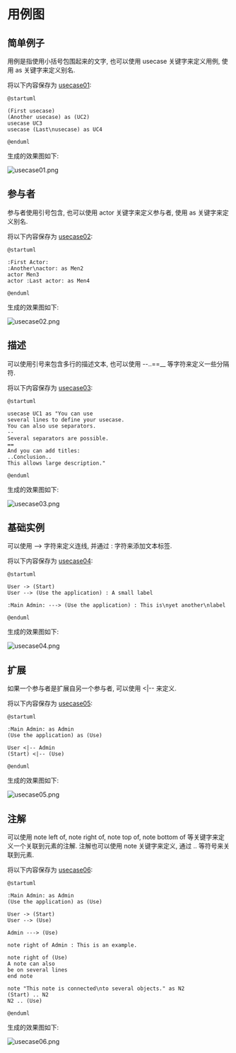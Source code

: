 # 用例图 #

## 简单例子 ##

用例是指使用小括号包围起来的文字, 也可以使用 usecase 关键字来定义用例, 使用 as 关键字来定义别名.

将以下内容保存为 [usecase01](https://github.com/lsytj0413/learn-note/blob/master/draw/plantuml/usecase/usecase01.pum):

```
@startuml

(First usecase)
(Another usecase) as (UC2)
usecase UC3
usecase (Last\nusecase) as UC4

@enduml
```

生成的效果图如下:

![usecase01.png](https://github.com/lsytj0413/learn-note/blob/master/draw/plantuml/usecase/usecase01.png)

## 参与者 ##

参与者使用引号包含, 也可以使用 actor 关键字来定义参与者, 使用 as 关键字来定义别名.

将以下内容保存为 [usecase02](https://github.com/lsytj0413/learn-note/blob/master/draw/plantuml/usecase/usecase02.pum):

```
@startuml

:First Actor:
:Another\nactor: as Men2
actor Men3
actor :Last actor: as Men4

@enduml
```

生成的效果图如下:

![usecase02.png](https://github.com/lsytj0413/learn-note/blob/master/draw/plantuml/usecase/usecase02.png)

## 描述 ##

可以使用引号来包含多行的描述文本, 也可以使用 --..==__ 等字符来定义一些分隔符.

将以下内容保存为 [usecase03](https://github.com/lsytj0413/learn-note/blob/master/draw/plantuml/usecase/usecase03.pum):

```
@startuml

usecase UC1 as "You can use
several lines to define your usecase.
You can also use separators.
--
Several separators are possible.
==
And you can add titles:
..Conclusion..
This allows large description."

@enduml
```

生成的效果图如下:

![usecase03.png](https://github.com/lsytj0413/learn-note/blob/master/draw/plantuml/usecase/usecase03.png)

## 基础实例 ##

可以使用 --> 字符来定义连线, 并通过 : 字符来添加文本标签.

将以下内容保存为 [usecase04](https://github.com/lsytj0413/learn-note/blob/master/draw/plantuml/usecase/usecase04.pum):

```
@startuml

User -> (Start)
User --> (Use the application) : A small label

:Main Admin: ---> (Use the application) : This is\nyet another\nlabel

@enduml
```

生成的效果图如下:

![usecase04.png](https://github.com/lsytj0413/learn-note/blob/master/draw/plantuml/usecase/usecase04.png)

## 扩展 ##

如果一个参与者是扩展自另一个参与者, 可以使用 <|-- 来定义.

将以下内容保存为 [usecase05](https://github.com/lsytj0413/learn-note/blob/master/draw/plantuml/usecase/usecase05.pum):

```
@startuml

:Main Admin: as Admin
(Use the application) as (Use)

User <|-- Admin
(Start) <|-- (Use)

@enduml
```

生成的效果图如下:

![usecase05.png](https://github.com/lsytj0413/learn-note/blob/master/draw/plantuml/usecase/usecase05.png)

## 注解 ##

可以使用 note left of, note right of, note top of, note bottom of 等关键字来定义一个关联到元素的注解.
注解也可以使用 note 关键字来定义, 通过 .. 等符号来关联到元素.

将以下内容保存为 [usecase06](https://github.com/lsytj0413/learn-note/blob/master/draw/plantuml/usecase/usecase06.pum):

```
@startuml

:Main Admin: as Admin
(Use the application) as (Use)

User -> (Start)
User --> (Use)

Admin ---> (Use)

note right of Admin : This is an example.

note right of (Use)
A note can also
be on several lines
end note

note "This note is connected\nto several objects." as N2
(Start) .. N2
N2 .. (Use)

@enduml
```

生成的效果图如下:

![usecase06.png](https://github.com/lsytj0413/learn-note/blob/master/draw/plantuml/usecase/usecase06.png)
